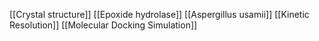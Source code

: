 [[Crystal structure]]
[[Epoxide hydrolase]]
[[Aspergillus usamii]]
[[Kinetic Resolution]]
[[Molecular Docking Simulation]]
